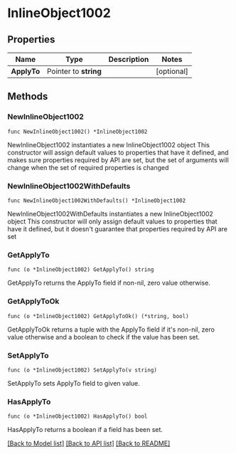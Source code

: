 # InlineObject1002

## Properties

Name | Type | Description | Notes
------------ | ------------- | ------------- | -------------
**ApplyTo** | Pointer to **string** |  | [optional] 

## Methods

### NewInlineObject1002

`func NewInlineObject1002() *InlineObject1002`

NewInlineObject1002 instantiates a new InlineObject1002 object
This constructor will assign default values to properties that have it defined,
and makes sure properties required by API are set, but the set of arguments
will change when the set of required properties is changed

### NewInlineObject1002WithDefaults

`func NewInlineObject1002WithDefaults() *InlineObject1002`

NewInlineObject1002WithDefaults instantiates a new InlineObject1002 object
This constructor will only assign default values to properties that have it defined,
but it doesn't guarantee that properties required by API are set

### GetApplyTo

`func (o *InlineObject1002) GetApplyTo() string`

GetApplyTo returns the ApplyTo field if non-nil, zero value otherwise.

### GetApplyToOk

`func (o *InlineObject1002) GetApplyToOk() (*string, bool)`

GetApplyToOk returns a tuple with the ApplyTo field if it's non-nil, zero value otherwise
and a boolean to check if the value has been set.

### SetApplyTo

`func (o *InlineObject1002) SetApplyTo(v string)`

SetApplyTo sets ApplyTo field to given value.

### HasApplyTo

`func (o *InlineObject1002) HasApplyTo() bool`

HasApplyTo returns a boolean if a field has been set.


[[Back to Model list]](../README.md#documentation-for-models) [[Back to API list]](../README.md#documentation-for-api-endpoints) [[Back to README]](../README.md)


